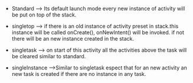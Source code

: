 - Standard --> Its default launch mode every new instance of activity will be put on top of the stack.  

- singletop --> if there is an old instance of activity preset in stack.this instance will be called onCreate(), onNewIntent() will be  invoked. if not there will be an new instance created in the stack.  

- singletask --> on start of this activity all the activities above the task will be cleared similar to standard.  

- singleInstance -->Similar to singletask espect that for an new activity an new task is created if there are no instance in any task.   